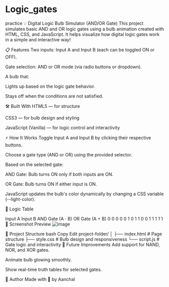 # Logic_gates
practice
💡 Digital Logic Bulb Simulator (AND/OR Gate)
This project simulates basic AND and OR logic gates using a bulb animation created with HTML, CSS, and JavaScript.
It helps visualize how digital logic gates work in a simple and interactive way!

📋 Features
Two inputs: Input A and Input B (each can be toggled ON or OFF).

Gate selection: AND or OR mode (via radio buttons or dropdown).

A bulb that:

Lights up based on the logic gate behavior.

Stays off when the conditions are not satisfied.

🛠️ Built With
HTML5 — for structure

CSS3 — for bulb design and styling

JavaScript (Vanilla) — for logic control and interactivity

⚡ How It Works
Toggle Input A and Input B by clicking their respective buttons.

Choose a gate type (AND or OR) using the provided selector.

Based on the selected gate:

AND Gate: Bulb turns ON only if both inputs are ON.

OR Gate: Bulb turns ON if either input is ON.

JavaScript updates the bulb's color dynamically by changing a CSS variable (--light-color).

🧠 Logic Table

Input A	Input B	AND Gate (A ⋅ B)	OR Gate (A + B)
0	0	0	0
0	1	0	1
1	0	0	1
1	1	1	1
📸 Screenshot Preview
![image](https://github.com/user-attachments/assets/41784317-c979-4bfe-8e6b-5e5b3f73cb11)


📂 Project Structure
bash
Copy
Edit
project-folder/
│
├── index.html     # Page structure
├── style.css      # Bulb design and responsiveness
└── script.js      # Gate logic and interactivity
🎯 Future Improvements
Add support for NAND, NOR, and XOR gates.

Animate bulb glowing smoothly.

Show real-time truth tables for selected gates.

📝 Author
Made with 💖 by Aanchal

